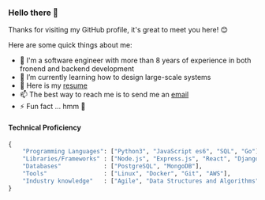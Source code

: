 ### Hello there 👋

Thanks for visiting my GitHub profile, it's great to meet you here! 😊

Here are some quick things about me:

- 🔭 I'm a software engineer with more than 8 years of experience in both fronend and backend development
- 🌱 I’m currently learning how to design large-scale systems
- 📄 Here is my [resume](https://tahmid-tanzim.github.io/resume)
- 📫 The best way to reach me is to send me an [email](mailto:tahmid.tanzim@gmail.com?subject=[GitHub]%20Source%20Profile%20README)
- ⚡ Fun fact ... hmm 🤔

#### Technical Proficiency
```python
{
    "Programming Languages": ["Python3", "JavaScript es6", "SQL", "Go"],
    "Libraries/Frameworks" : ["Node.js", "Express.js", "React", "Django", "Material-UI", "Pandas"],
    "Databases"            : ["PostgreSQL", "MongoDB"],
    "Tools"                : ["Linux", "Docker", "Git", "AWS"],
    "Industry knowledge"   : ["Agile", "Data Structures and Algorithms", "Object-oriented design", "Microservices", "RESTful API"]
}
```

<!-- #### Social -->
